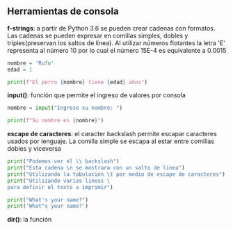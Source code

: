 ## Herramientas de consola

**f-strings**: a partir de Python 3.6 se pueden crear cadenas con formatos. Las cadenas se pueden expresar en comillas simples, dobles y triples(preservan los saltos de línea). Al utilizar números flotantes la letra 'E' representa al número 10 por lo cual el número 15E-4 es equivalente a 0.0015

```python
nombre = 'Rufo'
edad = 1

print(f"El perro {nombre} tiene {edad} años")
``` 

**input()**: función que permite el ingreso de valores por consola

```python
nombre = input("Ingrese su nombre: ")

print(f"Su nombre es {nombre}")
``` 

**escape de caracteres**: el caracter backslash permite escapar caracteres usados por lenguaje. La comilla simple se escapa al estar entre comillas dobles y viceversa

```python
print("Podemos ver el \\ backslash")
print("Esta cadena \n se mostrara con un salto de linea") 
print("Utilizando la tabulación \t por medio de escape de caracteres") 
print("Utilizando varias lineas \
para definir el texto a imprimir")

print("What's your name?")
print('What"s your name?') 
``` 

**dir()**: la función 